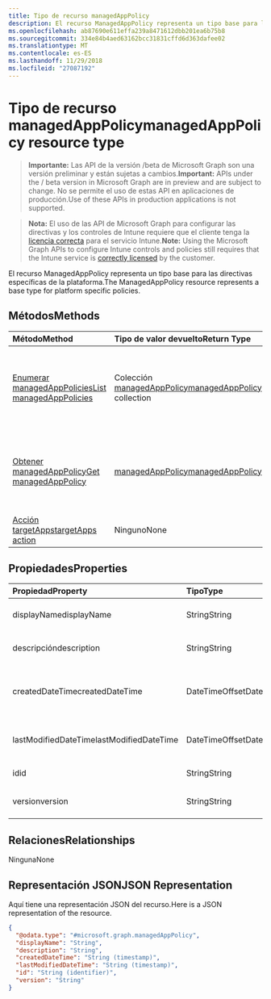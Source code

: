 ```yaml
---
title: Tipo de recurso managedAppPolicy
description: El recurso ManagedAppPolicy representa un tipo base para las directivas específicas de la plataforma.
ms.openlocfilehash: ab87690e611effa239a8471612dbb201ea6b75b8
ms.sourcegitcommit: 334e84b4aed63162bcc31831cffd6d363dafee02
ms.translationtype: MT
ms.contentlocale: es-ES
ms.lasthandoff: 11/29/2018
ms.locfileid: "27087192"
---
```

# <a name="managedapppolicy-resource-type"></a><span data-ttu-id="67e1a-103">Tipo de recurso managedAppPolicy</span><span class="sxs-lookup"><span data-stu-id="67e1a-103">managedAppPolicy resource type</span></span>

> <span data-ttu-id="67e1a-104">**Importante:** Las API de la versión /beta de Microsoft Graph son una versión preliminar y están sujetas a cambios.</span><span class="sxs-lookup"><span data-stu-id="67e1a-104">**Important:** APIs under the / beta version in Microsoft Graph are in preview and are subject to change.</span></span> <span data-ttu-id="67e1a-105">No se permite el uso de estas API en aplicaciones de producción.</span><span class="sxs-lookup"><span data-stu-id="67e1a-105">Use of these APIs in production applications is not supported.</span></span>

> <span data-ttu-id="67e1a-106">**Nota:** El uso de las API de Microsoft Graph para configurar las directivas y los controles de Intune requiere que el cliente tenga la [licencia correcta](https://go.microsoft.com/fwlink/?linkid=839381) para el servicio Intune.</span><span class="sxs-lookup"><span data-stu-id="67e1a-106">**Note:** Using the Microsoft Graph APIs to configure Intune controls and policies still requires that the Intune service is [correctly licensed](https://go.microsoft.com/fwlink/?linkid=839381) by the customer.</span></span>

<span data-ttu-id="67e1a-107">El recurso ManagedAppPolicy representa un tipo base para las directivas específicas de la plataforma.</span><span class="sxs-lookup"><span data-stu-id="67e1a-107">The ManagedAppPolicy resource represents a base type for platform specific policies.</span></span>
## <a name="methods"></a><span data-ttu-id="67e1a-108">Métodos</span><span class="sxs-lookup"><span data-stu-id="67e1a-108">Methods</span></span>
|<span data-ttu-id="67e1a-109">Método</span><span class="sxs-lookup"><span data-stu-id="67e1a-109">Method</span></span>|<span data-ttu-id="67e1a-110">Tipo de valor devuelto</span><span class="sxs-lookup"><span data-stu-id="67e1a-110">Return Type</span></span>|<span data-ttu-id="67e1a-111">Descripción</span><span class="sxs-lookup"><span data-stu-id="67e1a-111">Description</span></span>|
|:---|:---|:---|
|[<span data-ttu-id="67e1a-112">Enumerar managedAppPolicies</span><span class="sxs-lookup"><span data-stu-id="67e1a-112">List managedAppPolicies</span></span>](../api/intune-mam-managedapppolicy-list.md)|<span data-ttu-id="67e1a-113">Colección [managedAppPolicy](../resources/intune-mam-managedapppolicy.md)</span><span class="sxs-lookup"><span data-stu-id="67e1a-113">[managedAppPolicy](../resources/intune-mam-managedapppolicy.md) collection</span></span>|<span data-ttu-id="67e1a-114">Enumere las propiedades y las relaciones de los objetos [managedAppPolicy](../resources/intune-mam-managedapppolicy.md).</span><span class="sxs-lookup"><span data-stu-id="67e1a-114">List properties and relationships of the [managedAppPolicy](../resources/intune-mam-managedapppolicy.md) objects.</span></span>|
|[<span data-ttu-id="67e1a-115">Obtener managedAppPolicy</span><span class="sxs-lookup"><span data-stu-id="67e1a-115">Get managedAppPolicy</span></span>](../api/intune-mam-managedapppolicy-get.md)|[<span data-ttu-id="67e1a-116">managedAppPolicy</span><span class="sxs-lookup"><span data-stu-id="67e1a-116">managedAppPolicy</span></span>](../resources/intune-mam-managedapppolicy.md)|<span data-ttu-id="67e1a-117">Incluya en una lista las propiedades y las relaciones de los objetos [managedAppPolicy](../resources/intune-mam-managedapppolicy.md).</span><span class="sxs-lookup"><span data-stu-id="67e1a-117">Read properties and relationships of the [managedAppPolicy](../resources/intune-mam-managedapppolicy.md) object.</span></span>|
|[<span data-ttu-id="67e1a-118">Acción targetApps</span><span class="sxs-lookup"><span data-stu-id="67e1a-118">targetApps action</span></span>](../api/intune-mam-managedapppolicy-targetapps.md)|<span data-ttu-id="67e1a-119">Ninguno</span><span class="sxs-lookup"><span data-stu-id="67e1a-119">None</span></span>|<span data-ttu-id="67e1a-120">Todavía no documentado</span><span class="sxs-lookup"><span data-stu-id="67e1a-120">Not yet documented</span></span>|

## <a name="properties"></a><span data-ttu-id="67e1a-121">Propiedades</span><span class="sxs-lookup"><span data-stu-id="67e1a-121">Properties</span></span>
|<span data-ttu-id="67e1a-122">Propiedad</span><span class="sxs-lookup"><span data-stu-id="67e1a-122">Property</span></span>|<span data-ttu-id="67e1a-123">Tipo</span><span class="sxs-lookup"><span data-stu-id="67e1a-123">Type</span></span>|<span data-ttu-id="67e1a-124">Descripción</span><span class="sxs-lookup"><span data-stu-id="67e1a-124">Description</span></span>|
|:---|:---|:---|
|<span data-ttu-id="67e1a-125">displayName</span><span class="sxs-lookup"><span data-stu-id="67e1a-125">displayName</span></span>|<span data-ttu-id="67e1a-126">String</span><span class="sxs-lookup"><span data-stu-id="67e1a-126">String</span></span>|<span data-ttu-id="67e1a-127">Nombre para mostrar de la directiva.</span><span class="sxs-lookup"><span data-stu-id="67e1a-127">Policy display name.</span></span>|
|<span data-ttu-id="67e1a-128">descripción</span><span class="sxs-lookup"><span data-stu-id="67e1a-128">description</span></span>|<span data-ttu-id="67e1a-129">String</span><span class="sxs-lookup"><span data-stu-id="67e1a-129">String</span></span>|<span data-ttu-id="67e1a-130">La descripción de la directiva.</span><span class="sxs-lookup"><span data-stu-id="67e1a-130">The policy's description.</span></span>|
|<span data-ttu-id="67e1a-131">createdDateTime</span><span class="sxs-lookup"><span data-stu-id="67e1a-131">createdDateTime</span></span>|<span data-ttu-id="67e1a-132">DateTimeOffset</span><span class="sxs-lookup"><span data-stu-id="67e1a-132">DateTimeOffset</span></span>|<span data-ttu-id="67e1a-133">La fecha y la hora de creación de la directiva.</span><span class="sxs-lookup"><span data-stu-id="67e1a-133">The date and time the policy was created.</span></span>|
|<span data-ttu-id="67e1a-134">lastModifiedDateTime</span><span class="sxs-lookup"><span data-stu-id="67e1a-134">lastModifiedDateTime</span></span>|<span data-ttu-id="67e1a-135">DateTimeOffset</span><span class="sxs-lookup"><span data-stu-id="67e1a-135">DateTimeOffset</span></span>|<span data-ttu-id="67e1a-136">Última vez que se modificó la directiva.</span><span class="sxs-lookup"><span data-stu-id="67e1a-136">Last time the policy was modified.</span></span>|
|<span data-ttu-id="67e1a-137">id</span><span class="sxs-lookup"><span data-stu-id="67e1a-137">id</span></span>|<span data-ttu-id="67e1a-138">String</span><span class="sxs-lookup"><span data-stu-id="67e1a-138">String</span></span>|<span data-ttu-id="67e1a-139">Clave de la entidad.</span><span class="sxs-lookup"><span data-stu-id="67e1a-139">Key of the entity.</span></span>|
|<span data-ttu-id="67e1a-140">version</span><span class="sxs-lookup"><span data-stu-id="67e1a-140">version</span></span>|<span data-ttu-id="67e1a-141">String</span><span class="sxs-lookup"><span data-stu-id="67e1a-141">String</span></span>|<span data-ttu-id="67e1a-142">Versión de la entidad.</span><span class="sxs-lookup"><span data-stu-id="67e1a-142">Version of the entity.</span></span>|

## <a name="relationships"></a><span data-ttu-id="67e1a-143">Relaciones</span><span class="sxs-lookup"><span data-stu-id="67e1a-143">Relationships</span></span>
<span data-ttu-id="67e1a-144">Ninguna</span><span class="sxs-lookup"><span data-stu-id="67e1a-144">None</span></span>
## <a name="json-representation"></a><span data-ttu-id="67e1a-145">Representación JSON</span><span class="sxs-lookup"><span data-stu-id="67e1a-145">JSON Representation</span></span>
<span data-ttu-id="67e1a-146">Aquí tiene una representación JSON del recurso.</span><span class="sxs-lookup"><span data-stu-id="67e1a-146">Here is a JSON representation of the resource.</span></span>
<!-- {
  "blockType": "resource",
  "keyProperty": "id",
  "@odata.type": "microsoft.graph.managedAppPolicy"
}
-->
``` json
{
  "@odata.type": "#microsoft.graph.managedAppPolicy",
  "displayName": "String",
  "description": "String",
  "createdDateTime": "String (timestamp)",
  "lastModifiedDateTime": "String (timestamp)",
  "id": "String (identifier)",
  "version": "String"
}
```





